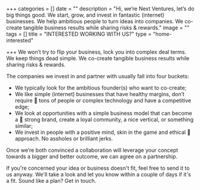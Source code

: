 +++
categories = []
date = ""
description = "Hi, we’re Next Ventures, let’s do big things good.  We start, grow, and invest in fantastic (internet) businesses. We help ambitious people to turn ideas into companies. We co-create tangible business results while sharing risks & rewards."
image = ""
tags = []
title = "INTERESTED WORKING WITH US?"
type = "home-interested"

+++
We won’t try to flip your business, lock you into complex deal terms. We keep things dead simple. We co-create tangible business results while sharing risks & rewards.

The companies we invest in and partner with usually fall into four buckets:

* We typically look for the ambitious founder(s) who want to co-create;
* We like simple (internet) businesses that have healthy margins, don’t require  tons of people or complex technology and have a competitive edge;
* We look at opportunities with a simple business model that can become a  strong brand, create a loyal community, a nice vertical, or something similar;
* We invest in people with a positive mind, skin in the game and ethical  approach. No assholes or brilliant jerks.

Once we’re both convinced a collaboration will leverage your concept towards a bigger and better outcome, we can agree on a partnership.

If you're concerned your idea or business doesn't fit, feel free to send it to us anyway. We'll take a look and let you know within a couple of days if it's a fit. Sound like a plan? Get in touch.